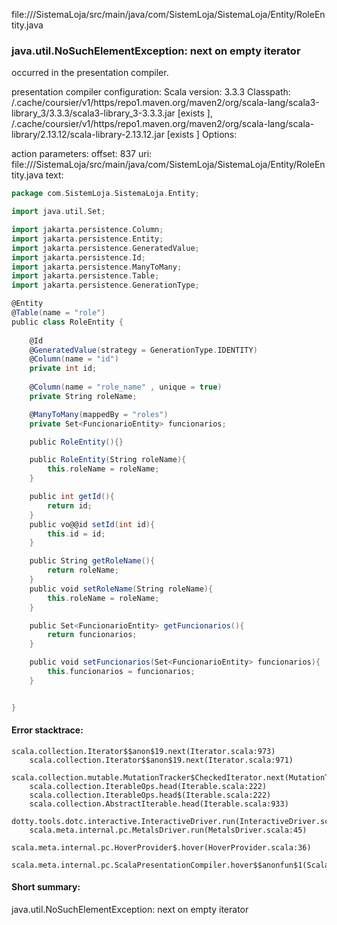 file://<WORKSPACE>/SistemaLoja/src/main/java/com/SistemLoja/SistemaLoja/Entity/RoleEntity.java
### java.util.NoSuchElementException: next on empty iterator

occurred in the presentation compiler.

presentation compiler configuration:
Scala version: 3.3.3
Classpath:
<HOME>/.cache/coursier/v1/https/repo1.maven.org/maven2/org/scala-lang/scala3-library_3/3.3.3/scala3-library_3-3.3.3.jar [exists ], <HOME>/.cache/coursier/v1/https/repo1.maven.org/maven2/org/scala-lang/scala-library/2.13.12/scala-library-2.13.12.jar [exists ]
Options:



action parameters:
offset: 837
uri: file://<WORKSPACE>/SistemaLoja/src/main/java/com/SistemLoja/SistemaLoja/Entity/RoleEntity.java
text:
```scala
package com.SistemLoja.SistemaLoja.Entity;

import java.util.Set;

import jakarta.persistence.Column;
import jakarta.persistence.Entity;
import jakarta.persistence.GeneratedValue;
import jakarta.persistence.Id;
import jakarta.persistence.ManyToMany;
import jakarta.persistence.Table;
import jakarta.persistence.GenerationType;

@Entity
@Table(name = "role")
public class RoleEntity {
    
    @Id
    @GeneratedValue(strategy = GenerationType.IDENTITY)
    @Column(name = "id")
    private int id;
    
    @Column(name = "role_name" , unique = true)
    private String roleName;

    @ManyToMany(mappedBy = "roles")
    private Set<FuncionarioEntity> funcionarios;

    public RoleEntity(){}

    public RoleEntity(String roleName){
        this.roleName = roleName;
    }

    public int getId(){
        return id;
    }
    public vo@@id setId(int id){
        this.id = id;
    }

    public String getRoleName(){
        return roleName;
    }
    public void setRoleName(String roleName){
        this.roleName = roleName;
    }

    public Set<FuncionarioEntity> getFuncionarios(){
        return funcionarios;
    }

    public void setFuncionarios(Set<FuncionarioEntity> funcionarios){
        this.funcionarios = funcionarios;
    }


}

```



#### Error stacktrace:

```
scala.collection.Iterator$$anon$19.next(Iterator.scala:973)
	scala.collection.Iterator$$anon$19.next(Iterator.scala:971)
	scala.collection.mutable.MutationTracker$CheckedIterator.next(MutationTracker.scala:76)
	scala.collection.IterableOps.head(Iterable.scala:222)
	scala.collection.IterableOps.head$(Iterable.scala:222)
	scala.collection.AbstractIterable.head(Iterable.scala:933)
	dotty.tools.dotc.interactive.InteractiveDriver.run(InteractiveDriver.scala:168)
	scala.meta.internal.pc.MetalsDriver.run(MetalsDriver.scala:45)
	scala.meta.internal.pc.HoverProvider$.hover(HoverProvider.scala:36)
	scala.meta.internal.pc.ScalaPresentationCompiler.hover$$anonfun$1(ScalaPresentationCompiler.scala:389)
```
#### Short summary: 

java.util.NoSuchElementException: next on empty iterator